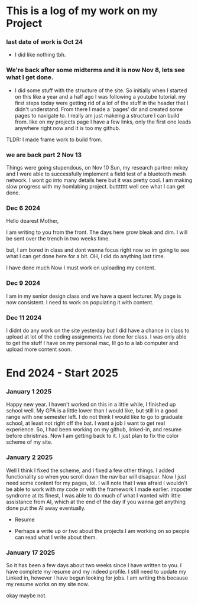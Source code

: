# This is a log of my work on my Project

### last date of work is Oct 24
- I did like nothing tbh. 

### We're back after some midterms and it is now Nov 8, lets see what I get done. 
- I did some stuff with the structure of the site. So initially when I started on this like a year and a half ago I was following a youtube tutorial. my first steps today were getting rid of a lof of the stuff in the header that I didn't understand. From there I made a 'pages' dir and created some pages to navigate to. I really am just makeing a structure I can build from. like on my projects page I have a few links, only the first one leads anywhere right now and it is too my github. 

TLDR: I made frame work to build from. 

### we are back part 2 Nov 13 
Things were going stupendous, on Nov 10 Sun, my research partner mikey and I were able to successfully implement a field test of a bluetooth mesh network. I wont go into many details here but it was pretty cool. I am making slow progress with my homlabing project. buttttttt well see what I can get done.

### Dec 6 2024
Hello dearest Mother, 

I am writing to you from the front. The days here grow bleak and dim. I will be sent over the trench in two weeks time.
        
but, I am bored in class and dont wanna focus right now so im going to see what I can get done here for a bit. OH, I did do anything last time.

I have done much Now I must work on uploading my content.

### Dec 9 2024 
I am in my senior design class and we have a quest lecturer. My page is now consistent. I need to work on populating it with content.  

### Dec 11 2024 
I didnt do any work on the site yesterday but I did have a chance in class to upload at lot of the coding assignments ive done for class. I was only able to get the stuff I have on my personal mac, Ill go to a lab computer and upload more content soon. 






# End 2024 - Start 2025
### January 1 2025 
Happy new year. I haven't worked on this in a little while, I finished up school well. My GPA is a little lower than I would like, but still in a good range with one semester left. I do not think I would like to go to graduate school, at least not right off the bat. I want a job I want to get real experience. So, I had been working on my github, linked-in, and resume before christmas. Now I am getting back to it. I just plan to fix the color scheme of my site. 

### January 2 2025 
Well I think I fixed the scheme, and I fixed a few other things. I added functionality so when you scroll down the nav bar will disapear. Now I just need some content for my pages, lol.
I will note that I was afraid I wouldn't be able to work with my code or with the framework I made earlier. imposter syndrome at its finest, I was able to do much of what I wanted with little assistance from AI, which at the end of the day if you wanna get anything done put the AI away eventually. 

- Resume

- Perhaps a write up or two about the projects I am working on so people can read what I write about them.


### January 17 2025 
So it has been a few days about two weeks since I have written to you. I have complete my resume and my indeed profile. I still need to update my Linked in, however I have begun looking for jobs. I am writing this because my resume works on my site now.

okay maybe not.